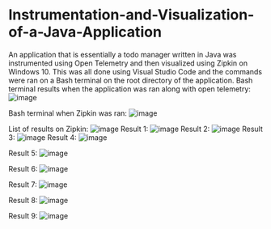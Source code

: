 # Instrumentation-and-Visualization-of-a-Java-Application
An application that is essentially a todo manager written in Java was instrumented using Open Telemetry and then visualized using Zipkin on Windows 10. This was all done using Visual Studio Code and the commands were ran on a Bash terminal on the root directory of the application.
Bash terminal results when the application was ran along with open telemetry:
![image](https://user-images.githubusercontent.com/80646420/227828010-56c75195-70d4-4be6-821f-3807aaca0aa0.png)

Bash terminal when Zipkin was ran:
![image](https://user-images.githubusercontent.com/80646420/227828551-dca6518e-6e72-4bfb-8c4b-c29eec9ca58e.png)

List of results on Zipkin:
![image](https://user-images.githubusercontent.com/80646420/227828082-aab2d1f7-035e-4e5a-9ebb-79950742057f.png)
Result 1:
![image](https://user-images.githubusercontent.com/80646420/227828156-f475c825-3b4e-4ed6-9629-19f2e3cbf2e3.png)
Result 2:
![image](https://user-images.githubusercontent.com/80646420/227828200-144455de-59a5-4691-8bc6-016a40e52045.png)
Result 3:
![image](https://user-images.githubusercontent.com/80646420/227828219-097946bd-376e-45db-b696-578960d64dc2.png)
Result 4:
![image](https://user-images.githubusercontent.com/80646420/227828386-4714039f-9111-40d9-b62a-ca223da4adc2.png)

Result 5:
![image](https://user-images.githubusercontent.com/80646420/227828404-7bc648a6-e625-48f4-9ddc-c91502336c45.png)

Result 6:
![image](https://user-images.githubusercontent.com/80646420/227828428-459ec9d3-f70d-4bdb-963f-d23d5d620a41.png)

Result 7:
![image](https://user-images.githubusercontent.com/80646420/227828455-10d6bf26-409a-4cd1-b513-9f645b9028cd.png)

Result 8:
![image](https://user-images.githubusercontent.com/80646420/227828474-fb326125-06f2-4aad-815d-e86635c85b95.png)

Result 9:
![image](https://user-images.githubusercontent.com/80646420/227828492-b05e6377-c9e9-49fa-a81e-9f967b45cf10.png)
